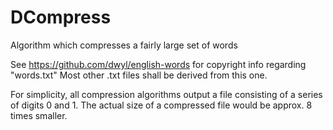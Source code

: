 # DCompress
Algorithm which compresses a fairly large set of words

See https://github.com/dwyl/english-words for copyright info regarding "words.txt"
Most other .txt files shall be derived from this one.

For simplicity, all compression algorithms output a file consisting of a series of digits 0 and 1.
The actual size of a compressed file would be approx. 8 times smaller.
